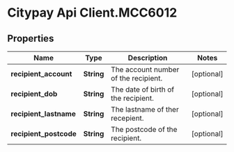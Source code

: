 # Citypay Api Client.MCC6012

## Properties

Name | Type | Description | Notes
------------ | ------------- | ------------- | -------------
**recipient_account** | **String** | The account number of the recipient. | [optional] 
**recipient_dob** | **String** | The date of birth of the recipient. | [optional] 
**recipient_lastname** | **String** | The lastname of ther recepient. | [optional] 
**recipient_postcode** | **String** | The postcode of the recipient. | [optional] 


